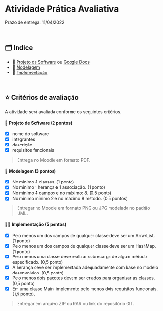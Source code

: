 # Atividade Prática Avaliativa

Prazo de entrega: 11/04/2022

<br/>

## 🗂 Indice 

- 📄 [Projeto de Software](Projeto%20de%20Software.pdf) ou [Google Docs](https://docs.google.com/document/u/0/d/1g6juzUmrt9HfU6Bc951OFIICp_qV-TSBDCqLWyaEBlk/mobilebasic)
- 🎨 [Modelagem](Modelagem%20LTP.png)
- 🚀 [Implementação](implementacao)

<br/>

## ⭐ Critérios de avaliação 

A atividade será avaliada conforme os seguintes critérios.

#### 📄 Projeto de Software (2 pontos)
- [x] nome do software 
- [x] integrantes 
- [x] descrição 
- [x] requisitos funcionais 

> Entrega no Moodle em formato PDF.

#### 🎨 Modelagem (3 pontos)
- [x] No mínimo 4 classes. (1 ponto)
- [x] No mínimo 1 herança **e** 1 associação. (1 ponto)
- [x] No mínimo 4 campos e no máximo: 8. (0.5 ponto)
- [x] No minimo mínimo 2 e no máximo 8 método. (0.5 pontos) 

 >  Entregar no Moodle em formato PNG ou JPG modelado no padrão UML.

#### 👩‍💻 Implementação (5 pontos)
- [x] Pelo menos um dos campos de qualquer classe deve ser um ArrayList. (1 ponto)
- [x] Pelo menos um dos campos de qualquer classe deve ser um HashMap. (1 ponto)
- [x] Pelo menos uma classe deve realizar sobrecarga de algum método especificado. (0,5 ponto)
- [x] A herança deve ser implementada adequadamente com base no modelo desenvolvido. (0,5 ponto)
- [x] Pelo menos dois pacotes devem ser criados para organizar as classes. (0,5 ponto)
- [x] Em uma classe Main, implemente pelo menos dois requisitos funcionais. (1,5 ponto).

> Entregar em arquivo ZIP ou RAR ou link do repositório GIT.
